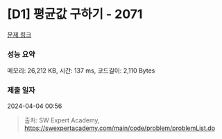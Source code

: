 # [D1] 평균값 구하기 - 2071 

[문제 링크](https://swexpertacademy.com/main/code/problem/problemDetail.do?contestProbId=AV5QRnJqA5cDFAUq) 

### 성능 요약

메모리: 26,212 KB, 시간: 137 ms, 코드길이: 2,110 Bytes

### 제출 일자

2024-04-04 00:56



> 출처: SW Expert Academy, https://swexpertacademy.com/main/code/problem/problemList.do
